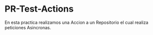 # PR-Test-Actions

En esta practica realizamos una Accion a un Repositorio el cual realiza peticiones Asincronas.